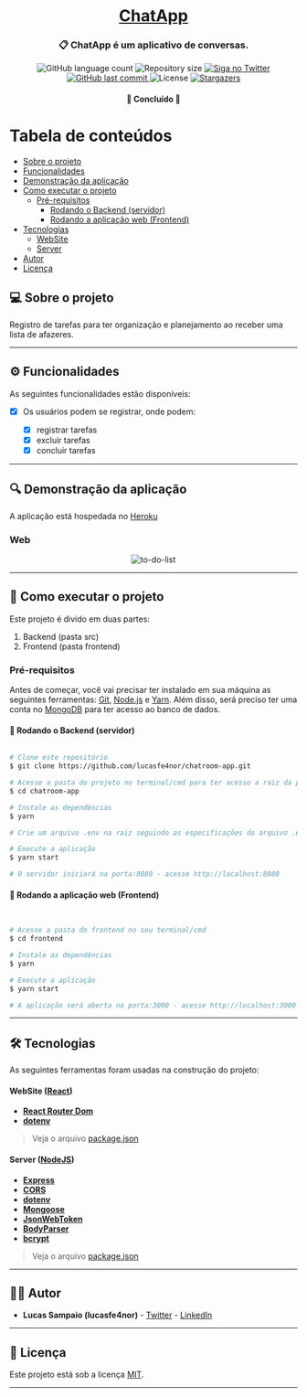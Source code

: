<h1 align="center">
     <a href="https://chat-pern.herokuapp.com" alt="link-chatapp"> ChatApp </a>
</h1>

<h3 align="center">
    📋 ChatApp é um aplicativo de conversas.
</h3>

<p align="center">
  <img alt="GitHub language count" src="https://img.shields.io/github/languages/count/lucasfe4nor/chatroom-app?color=%2304D361">

  <img alt="Repository size" src="https://img.shields.io/github/repo-size/lucasfe4nor/chatroom-app">

  <a href="https://www.twitter.com/lucasfe4nor/">
    <img alt="Siga no Twitter" src="https://img.shields.io/twitter/url?url=https%3A%2F%2Fgithub.com%2Flucasfe4nor%2Fchatroom-app">
  </a>
  
  <a href="https://github.com/lucasfe4nor/chatroom-app/commits/master">
    <img alt="GitHub last commit" src="https://img.shields.io/github/last-commit/lucasfe4nor/chatroom-app">
  </a>
    
   <img alt="License" src="https://img.shields.io/badge/license-MIT-brightgreen">
   <a href="https://github.com/lucasfe4nor/chatroom-app/stargazers">
    <img alt="Stargazers" src="https://img.shields.io/github/stars/lucasfe4nor/chatroom-app?style=social">
  </a>

</p>

<h4 align="center">
	🚧 Concluído 🚧
</h4>

# Tabela de conteúdos

<!--ts-->

- [Sobre o projeto](#-sobre-o-projeto)
- [Funcionalidades](#-funcionalidades)
- [Demonstração da aplicação](#-demonstração-da-aplicação)
- [Como executar o projeto](#-como-executar-o-projeto)
  - [Pré-requisitos](#pré-requisitos)
    - [Rodando o Backend (servidor)](#user-content--rodando-o-backend-servidor)
    - [Rodando a aplicação web (Frontend)](#user-content--rodando-a-aplicação-web-frontend)
- [Tecnologias](#-tecnologias)
  - [WebSite](#user-content-website--react)
  - [Server](#user-content-server--nodejs)
- [Autor](#-autor)
- [Licença](#user-content--licença)

<!--te-->

## 💻 Sobre o projeto

Registro de tarefas para ter organização e planejamento ao receber uma lista de afazeres.

---

## ⚙️ Funcionalidades

As seguintes funcionalidades estão disponíveis:

- [x] Os usuários podem se registrar, onde podem:

  - [x] registrar tarefas
  - [x] excluir tarefas
  - [x] concluir tarefas

---

## 🔍 Demonstração da aplicação

A aplicação está hospedada no [Heroku](https://to-do-lisst.herokuapp.com/)

### Web

<p align="center" style="display: flex; align-items: flex-start; justify-content: center;">
  <img alt="to-do-list" title="to-do-list" src="./github/assets/to-do-list.gif" >
</p>

---

## 🚀 Como executar o projeto

Este projeto é divido em duas partes:

1. Backend (pasta src)
2. Frontend (pasta frontend)

### Pré-requisitos

Antes de começar, você vai precisar ter instalado em sua máquina as seguintes ferramentas:
[Git](https://git-scm.com), [Node.js](https://nodejs.org/en/) e [Yarn](https://yarnpkg.com/). Além disso,
será preciso ter uma conta no [MongoDB](https://www.mongodb.com/) para ter acesso ao banco de dados.

#### 🎲 Rodando o Backend (servidor)

```bash

# Clone este repositório
$ git clone https://github.com/lucasfe4nor/chatroom-app.git

# Acesse a pasta do projeto no terminal/cmd para ter acesso a raiz da pasta
$ cd chatroom-app

# Instale as dependências
$ yarn

# Crie um arquivo .env na raiz seguindo as especificações do arquivo .env.sample

# Execute a aplicação
$ yarn start

# O servidor iniciará na porta:8080 - acesse http://localhost:8080

```

#### 🧭 Rodando a aplicação web (Frontend)

```bash


# Acesse a pasta do frontend no seu terminal/cmd
$ cd frontend

# Instale as dependências
$ yarn

# Execute a aplicação
$ yarn start

# A aplicação será aberta na porta:3000 - acesse http://localhost:3000

```

---

## 🛠 Tecnologias

As seguintes ferramentas foram usadas na construção do projeto:

#### WebSite ([React](https://reactjs.org/))

- **[React Router Dom](https://github.com/ReactTraining/react-router/tree/master/packages/react-router-dom)**
- **[dotenv](https://github.com/motdotla/dotenv#readme)**

> Veja o arquivo [package.json](https://github.com/lucasfe4nor/chatroom-app/blob/master/frontend/package.json)

#### Server ([NodeJS](https://nodejs.org/en/))

- **[Express](https://expressjs.com/)**
- **[CORS](https://expressjs.com/en/resources/middleware/cors.html)**
- **[dotenv](https://github.com/motdotla/dotenv#readme)**
- **[Mongoose](https://mongoosejs.com/)**
- **[JsonWebToken](https://www.npmjs.com/package/jsonwebtoken)**
- **[BodyParser](https://www.npmjs.com/package/body-parser)**
- **[bcrypt](https://www.npmjs.com/package/bcrypt)**

> Veja o arquivo [package.json](https://github.com/lucasfe4nor/chatroom-app/blob/master/package.json)

---

## 👨‍💻 Autor

- **Lucas Sampaio (lucasfe4nor)** - [Twitter](https://twitter.com/lucasfe4nor) - [LinkedIn](https://www.linkedin.com/in/lucasgbsampaio/)

---

## 📝 Licença

Este projeto está sob a licença [MIT](./LICENSE).

---

